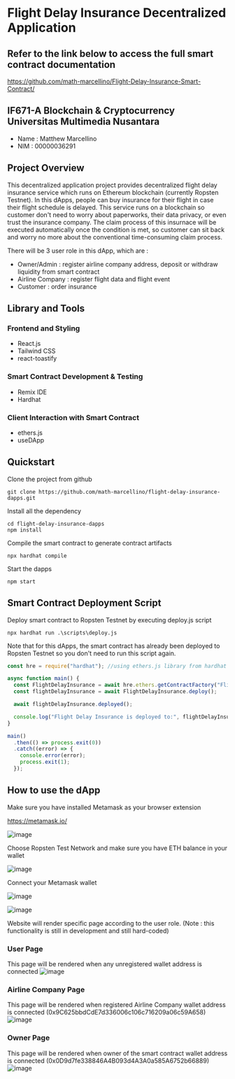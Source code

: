 # Flight Delay Insurance Decentralized Application

## Refer to the link below to access the full smart contract documentation
https://github.com/math-marcellino/Flight-Delay-Insurance-Smart-Contract/

## IF671-A Blockchain & Cryptocurrency Universitas Multimedia Nusantara
- Name : Matthew Marcellino
- NIM : 00000036291

## Project Overview
This decentralized application project provides decentralized flight delay insurance service which runs on Ethereum blockchain (currently Ropsten Testnet). In this dApps, people can buy insurance for their flight in case their flight schedule is delayed. This service runs on a blockchain so customer don't need to worry about paperworks, their data privacy, or even trust the insurance company. The claim process of this insurnace will be executed automatically once the condition is met, so customer can sit back and worry no more about the conventional time-consuming claim process.

There will be 3 user role in this dApp, which are :
- Owner/Admin : register airline company address, deposit or withdraw liquidity from smart contract
- Airline Company : register flight data and flight event
- Customer : order insurance

## Library and Tools
### Frontend and Styling
- React.js
- Tailwind CSS
- react-toastify

### Smart Contract Development & Testing
- Remix IDE
- Hardhat

### Client Interaction with Smart Contract
- ethers.js
- useDApp

## Quickstart
Clone the project from github
```
git clone https://github.com/math-marcellino/flight-delay-insurance-dapps.git
```

Install all the dependency
```
cd flight-delay-insurance-dapps
npm install
```

Compile the smart contract to generate contract artifacts
```
npx hardhat compile
```

Start the dapps
```
npm start
```

## Smart Contract Deployment Script
Deploy smart contract to Ropsten Testnet by executing deploy.js script
```
npx hardhat run .\scripts\deploy.js
```
Note that for this dApps, the smart contract has already been deployed to Ropsten Testnet so you don't need to run this script again.
```javascript
const hre = require("hardhat"); //using ethers.js library from hardhat

async function main() {
  const FlightDelayInsurance = await hre.ethers.getContractFactory("FlightDelayInsurance"); 
  const flightDelayInsurance = await FlightDelayInsurance.deploy();

  await flightDelayInsurance.deployed();

  console.log("Flight Delay Insurance is deployed to:", flightDelayInsurance.address);
}

main()
  .then(() => process.exit(0))
  .catch((error) => {
    console.error(error);
    process.exit(1);
  });
```

## How to use the dApp
Make sure you have installed Metamask as your browser extension

https://metamask.io/

![image](https://user-images.githubusercontent.com/81855912/145211318-ad19247f-6968-4313-96d1-f7a21ca5c51e.png)

Choose Ropsten Test Network and make sure you have ETH balance in your wallet

![image](https://user-images.githubusercontent.com/81855912/145211513-cc6097fb-409d-4a47-89ff-0aabe230f3dd.png)

Connect your Metamask wallet 

![image](https://user-images.githubusercontent.com/81855912/145213977-bb370d2b-ba20-4091-b124-2a05d5f24948.png)

![image](https://user-images.githubusercontent.com/81855912/145214122-23db4953-1cb4-43b1-a8d2-b3650ae30e95.png)

Website will render specific page according to the user role. (Note : this functionality is still in development and still hard-coded)

### User Page
This page will be rendered when any unregistered wallet address is connected
![image](https://user-images.githubusercontent.com/81855912/145215062-ef4f201a-3def-4250-bdac-6ed134f07bfe.png)

### Airline Company Page
This page will be rendered when registered Airline Company wallet address is connected (0x9C625bbdCdE7d336006c106c716209a06c59A658)
![image](https://user-images.githubusercontent.com/81855912/145215520-4e0afc95-1c48-4daf-8651-bf4a3a014209.png)

### Owner Page
This page will be rendered when owner of the smart contract wallet address is connected (0x0D9d7fe338846A4B093d4A3A0a585A6752b66889)
![image](https://user-images.githubusercontent.com/81855912/145215727-06688c63-4e21-41de-8cd7-d6a557bb75b4.png)
